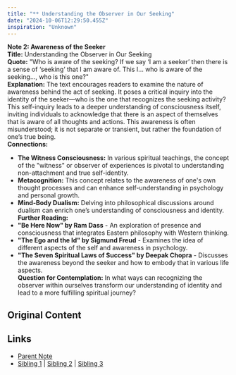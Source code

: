 ```yaml
---
title: "** Understanding the Observer in Our Seeking"
date: "2024-10-06T12:29:50.455Z"
inspiration: "Unknown"
---
```


  
**Note 2: Awareness of the Seeker**  
**Title:** Understanding the Observer in Our Seeking  
**Quote:** "Who is aware of the seeking? If we say ‘I am a seeker’ then there is a sense of ‘seeking’ that I am aware of. This I... who is aware of the seeking..., who is this one?"  
**Explanation:** The text encourages readers to examine the nature of awareness behind the act of seeking. It poses a critical inquiry into the identity of the seeker—who is the one that recognizes the seeking activity? This self-inquiry leads to a deeper understanding of consciousness itself, inviting individuals to acknowledge that there is an aspect of themselves that is aware of all thoughts and actions. This awareness is often misunderstood; it is not separate or transient, but rather the foundation of one’s true being.  
**Connections:**  
- **The Witness Consciousness:** In various spiritual teachings, the concept of the "witness" or observer of experiences is pivotal to understanding non-attachment and true self-identity.  
- **Metacognition:** This concept relates to the awareness of one's own thought processes and can enhance self-understanding in psychology and personal growth.  
- **Mind-Body Dualism:** Delving into philosophical discussions around dualism can enrich one’s understanding of consciousness and identity.  
**Further Reading:**  
- **"Be Here Now" by Ram Dass** - An exploration of presence and consciousness that integrates Eastern philosophy with Western thinking.  
- **"The Ego and the Id" by Sigmund Freud** - Examines the idea of different aspects of the self and awareness in psychology.  
- **"The Seven Spiritual Laws of Success" by Deepak Chopra** - Discusses the awareness beyond the seeker and how to embody that in various life aspects.  
**Question for Contemplation:** In what ways can recognizing the observer within ourselves transform our understanding of identity and lead to a more fulfilling spiritual journey?  



## Original Content



## Links

- [Parent Note](/parent-note.md)
- [Sibling 1](/zettel1.md) | [Sibling 2](/zettel2.md) | [Sibling 3](/zettel3.md)
